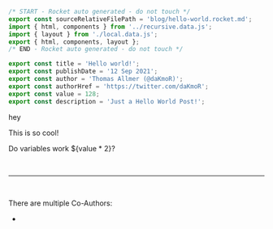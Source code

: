 ```js server
/* START - Rocket auto generated - do not touch */
export const sourceRelativeFilePath = 'blog/hello-world.rocket.md';
import { html, components } from '../recursive.data.js';
import { layout } from './local.data.js';
export { html, components, layout };
/* END - Rocket auto generated - do not touch */

export const title = 'Hello world!';
export const publishDate = '12 Sep 2021';
export const author = 'Thomas Allmer (@daKmoR)';
export const authorHref = 'https://twitter.com/daKmoR';
export const value = 128;
export const description = 'Just a Hello World Post!';
```

hey

This is so cool!

Do variables work ${value \* 2}?

<br>

---

<br>

There are multiple Co-Authors:

- <blog-author name="Another Author" href="https://twitter.com/daKmoR"></blog-author>
